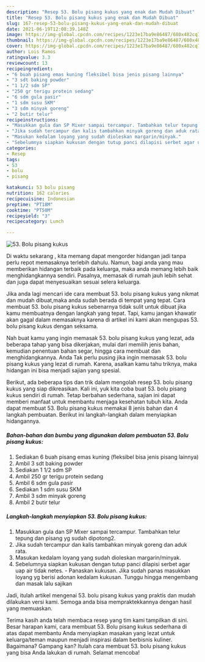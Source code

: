 ```yaml
---
description: "Resep 53. Bolu pisang kukus yang enak dan Mudah Dibuat"
title: "Resep 53. Bolu pisang kukus yang enak dan Mudah Dibuat"
slug: 167-resep-53-bolu-pisang-kukus-yang-enak-dan-mudah-dibuat
date: 2021-06-19T12:08:39.148Z
image: https://img-global.cpcdn.com/recipes/1223e17ba9e86487/680x482cq70/53-bolu-pisang-kukus-foto-resep-utama.jpg
thumbnail: https://img-global.cpcdn.com/recipes/1223e17ba9e86487/680x482cq70/53-bolu-pisang-kukus-foto-resep-utama.jpg
cover: https://img-global.cpcdn.com/recipes/1223e17ba9e86487/680x482cq70/53-bolu-pisang-kukus-foto-resep-utama.jpg
author: Lois Ramos
ratingvalue: 3.3
reviewcount: 13
recipeingredient:
- "6 buah pisang emas kuning fleksibel bisa jenis pisang lainnya"
- "3 sdt baking powder"
- "1 1/2 sdm SP"
- "250 gr terigu protein sedang"
- "6 sdm gula pasir"
- "1 sdm susu SKM"
- "3 sdm minyak goreng"
- "2 butir telur"
recipeinstructions:
- "Masukkan gula dan SP Mixer sampai tercampur. Tambahkan telur tepung dan pisang yg sudah dipotong2."
- "Jika sudah tercampur dan kalis tambahkan minyak goreng dan aduk rata."
- "Masukan kedalam loyang yang sudah dioleskan margarin/minyak."
- "Sebelumnya siapkan kukusan dengan tutup panci dilapisi serbet agar uap air tidak netes.  Panaskan kukusan. Jika sudah panas masukkan loyang yg berisi adonan kedalam kukusan. Tunggu hingga mengembang dan masak lalu sajikan"
categories:
- Resep
tags:
- 53
- bolu
- pisang

katakunci: 53 bolu pisang 
nutrition: 162 calories
recipecuisine: Indonesian
preptime: "PT18M"
cooktime: "PT50M"
recipeyield: "3"
recipecategory: Lunch

---
```



![53. Bolu pisang kukus](https://img-global.cpcdn.com/recipes/1223e17ba9e86487/680x482cq70/53-bolu-pisang-kukus-foto-resep-utama.jpg)

Di waktu  sekarang , kita memang dapat mengorder hidangan jadi tanpa perlu repot memasaknya terlebih dahulu. Namun, bagi anda yang mau memberikan hidangan terbaik pada keluarga, maka anda memang lebih baik menghidangkannya sendiri. Pasalnya, memasak di rumah jauh lebih sehat dan juga dapat menyesuaikan sesuai selera keluarga.

Jika anda lagi mencari ide cara membuat 53. bolu pisang kukus yang nikmat dan mudah dibuat,maka anda sudah berada di tempat yang tepat. Cara membuat 53. bolu pisang kukus  sebenarnya tidak sulit untuk dibuat jika kamu membuatnya dengan langkah yang tepat. Tapi, kamu jangan khawatir akan gagal dalam memasaknya 
karena di artikel ini kami akan mengupas 53. bolu pisang kukus dengan seksama.  



Nah buat kamu yang ingin memasak 53. bolu pisang kukus yang lezat, ada beberapa tahap yang bisa dikerjakan, mulai dari memilih jenis bahan, kemudian penentuan bahan segar, hingga cara membuat dan menghidangkannya. Anda Tak perlu pusing jika ingin memasak 53. bolu pisang kukus yang lezat di rumah. Karena, asalkan kamu  tahu triknya, maka hidangan ini bisa menjadi sajian yang spesial.

Berikut, ada beberapa tips dan trik dalam mengolah resep 53. bolu pisang kukus yang siap dikreasikan. Kali ini, yuk kita coba buat 53. bolu pisang kukus sendiri di rumah. Tetap berbahan sederhana, sajian ini dapat memberi manfaat untuk membantu menjaga kesehatan tubuh kita. Anda dapat membuat 53. Bolu pisang kukus memakai 8 jenis bahan dan 4 langkah pembuatan. Berikut ini langkah-langkah dalam menyiapkan hidangannya.

<!--inarticleads1-->

##### Bahan-bahan dan bumbu yang digunakan dalam pembuatan 53. Bolu pisang kukus:

1. Sediakan 6 buah pisang emas kuning (fleksibel bisa jenis pisang lainnya)
1. Ambil 3 sdt baking powder
1. Sediakan 1 1/2 sdm SP
1. Ambil 250 gr terigu protein sedang
1. Ambil 6 sdm gula pasir
1. Sediakan 1 sdm susu SKM
1. Ambil 3 sdm minyak goreng
1. Ambil 2 butir telur




<!--inarticleads2-->

##### Langkah-langkah menyiapkan 53. Bolu pisang kukus:

1. Masukkan gula dan SP Mixer sampai tercampur. Tambahkan telur tepung dan pisang yg sudah dipotong2.
1. Jika sudah tercampur dan kalis tambahkan minyak goreng dan aduk rata.
1. Masukan kedalam loyang yang sudah dioleskan margarin/minyak.
1. Sebelumnya siapkan kukusan dengan tutup panci dilapisi serbet agar uap air tidak netes.  - Panaskan kukusan. Jika sudah panas masukkan loyang yg berisi adonan kedalam kukusan. Tunggu hingga mengembang dan masak lalu sajikan




Jadi, itulah artikel mengenai  53. bolu pisang kukus  yang praktis dan mudah dilakukan versi kami. Semoga anda bisa mempraktekkannya dengan hasil yang memuaskan. 

Terima kasih anda telah membaca resep yang tim kami tampilkan di sini. Besar harapan kami, cara membuat  53. Bolu pisang kukus sederhana di atas dapat membantu Anda menyiapkan masakan yang lezat untuk keluarga/teman maupun menjadi inspirasi dalam berbisnis kuliner. Bagaimana? Gampang kan? Itulah cara membuat 53. bolu pisang kukus yang bisa Anda lakukan di rumah. Selamat mencoba!

